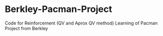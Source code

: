 # Berkley-Pacman-Project
Code for Reinforcement (QV and Aprox QV method) Learning of Pacman Project from Berkley
